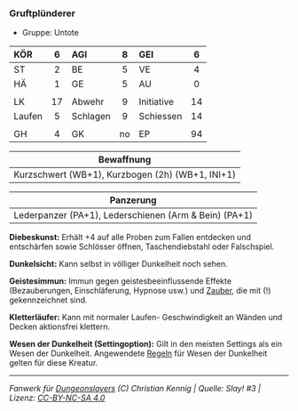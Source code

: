### Gruftplünderer

- Gruppe: Untote

| KÖR    |  6  | AGI      |  8  | GEI        |  6  |
| :----- | :-: | :------- | :-: | :--------- | :-: |
| ST     |  2  | BE       |  5  | VE         |  4  |
| HÄ     |  1  | GE       |  5  | AU         |  0  |
|        |     |          |     |            |     |
| LK     | 17  | Abwehr   |  9  | Initiative | 14  |
| Laufen |  5  | Schlagen |  9  | Schiessen  | 14  |
|        |     |          |     |            |     |
| GH     |  4  | GK       | no  | EP         | 94  |

|                    Bewaffnung                    |
| :----------------------------------------------: |
| Kurzschwert (WB+1), Kurzbogen (2h) (WB+1, INI+1) |

|                       Panzerung                       |
| :---------------------------------------------------: |
| Lederpanzer (PA+1), Lederschienen (Arm & Bein) (PA+1) |

**Diebeskunst:** Erhält +4 auf alle Proben zum Fallen entdecken und entschärfen sowie Schlösser öffnen, Taschendiebstahl oder Falschspiel.

**Dunkelsicht:** Kann selbst in völliger Dunkelheit noch sehen.

**Geistesimmun:** Immun gegen geistesbeeinflussende Effekte (Bezauberungen, Einschläferung, Hypnose usw.) und [Zauber](../../fanwerk/zauber/zauber.md), die mit (!) gekennzeichnet sind.

**Kletterläufer:** Kann mit normaler Laufen- Geschwindigkeit an Wänden und Decken aktionsfrei klettern.

**Wesen der Dunkelheit (Settingoption):** Gilt in den meisten Settings als ein Wesen der Dunkelheit. Angewendete [Regeln](../../grw/regeln-proben.md) für Wesen der Dunkelheit gelten für diese Kreatur.

---

_Fanwerk für [Dungeonslayers](https://www.dungeonslayers.net/) (C) Christian Kennig | Quelle: Slay! #3 | Lizenz: [CC-BY-NC-SA 4.0](https://creativecommons.org/licenses/by-nc-sa/4.0/deed.de)_
